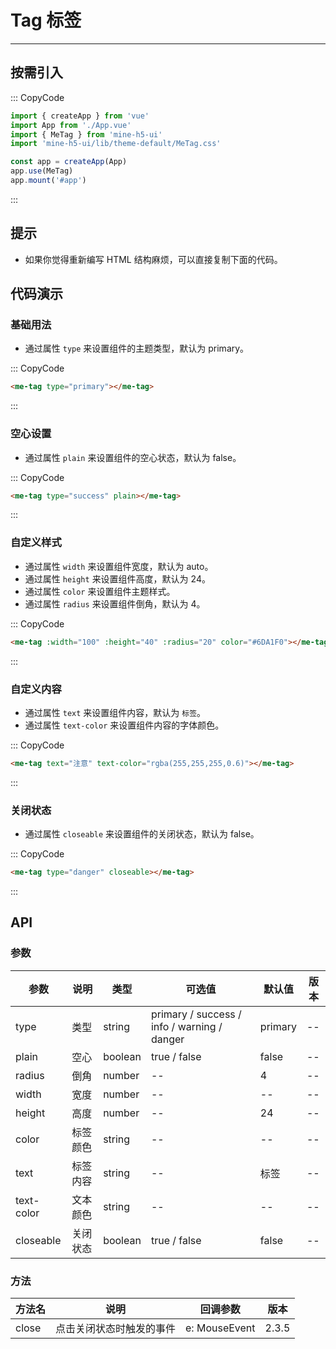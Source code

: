 # Tag 标签

---

## 按需引入

::: CopyCode

```JavaScript
import { createApp } from 'vue'
import App from './App.vue'
import { MeTag } from 'mine-h5-ui'
import 'mine-h5-ui/lib/theme-default/MeTag.css'

const app = createApp(App)
app.use(MeTag)
app.mount('#app')
```

:::

## 提示

- 如果你觉得重新编写 HTML 结构麻烦，可以直接复制下面的代码。

## 代码演示

### 基础用法

- 通过属性 `type` 来设置组件的主题类型，默认为 primary。

::: CopyCode

```HTML
<me-tag type="primary"></me-tag>
```

:::

### 空心设置

- 通过属性 `plain` 来设置组件的空心状态，默认为 false。

::: CopyCode

```HTML
<me-tag type="success" plain></me-tag>
```

:::

### 自定义样式

- 通过属性 `width` 来设置组件宽度，默认为 auto。
- 通过属性 `height` 来设置组件高度，默认为 24。
- 通过属性 `color` 来设置组件主题样式。
- 通过属性 `radius` 来设置组件倒角，默认为 4。

::: CopyCode

```HTML
<me-tag :width="100" :height="40" :radius="20" color="#6DA1F0"></me-tag>
```

:::

### 自定义内容

- 通过属性 `text` 来设置组件内容，默认为 `标签`。
- 通过属性 `text-color` 来设置组件内容的字体颜色。

::: CopyCode

```HTML
<me-tag text="注意" text-color="rgba(255,255,255,0.6)"></me-tag>
```

:::

### 关闭状态

- 通过属性 `closeable` 来设置组件的关闭状态，默认为 false。

::: CopyCode

```HTML
<me-tag type="danger" closeable></me-tag>
```

:::

## API

### 参数

| 参数       | 说明     | 类型    | 可选值                                      | 默认值  | 版本 |
| ---------- | -------- | ------- | ------------------------------------------- | ------- | ---- |
| type       | 类型     | string  | primary / success / info / warning / danger | primary | --   |
| plain      | 空心     | boolean | true / false                                | false   | --   |
| radius     | 倒角     | number  | --                                          | 4       | --   |
| width      | 宽度     | number  | --                                          | --      | --   |
| height     | 高度     | number  | --                                          | 24      | --   |
| color      | 标签颜色 | string  | --                                          | --      | --   |
| text       | 标签内容 | string  | --                                          | 标签    | --   |
| text-color | 文本颜色 | string  | --                                          | --      | --   |
| closeable  | 关闭状态 | boolean | true / false                                | false   | --   |

### 方法

| 方法名 | 说明                     | 回调参数      | 版本  |
| ------ | ------------------------ | ------------- | ----- |
| close  | 点击关闭状态时触发的事件 | e: MouseEvent | 2.3.5 |
